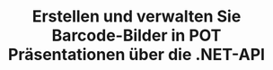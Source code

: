 ---
############################# Static ############################
layout: "auto-gen-gist"
draft: false
path: "de/assembly/net/barcode/pot/"
otherformats: PPT PPTX PPTM PPS PPSX PPSM POTX POTM ODP OTP 

############################# Head ############################
head_title: ".NET-API für die Erstellung von Barcode-Bildern in POT Präsentationen"
head_description: "GroupDocs.Assembly .NET API ermöglicht Entwicklern das Erstellen und Einfügen von Barcode-Bildern in Präsentationsdokumente (PPT, PPTX, PPTM, PPS, PPSX, PPSM, POT & ODP)."

############################# Header ############################
title: "Erstellen und verwalten Sie Barcode-Bilder in POT Präsentationen über die .NET-API"
description: " GroupDocs.Assembly ermöglicht .NET-Programmierern, Barcode-Bilder in POT Präsentationen innerhalb von C#, ASP.NET und anderen .NET-Apps dynamisch zu erstellen, zu ändern und zu verwalten."

######################### Download Button #######################
button:
    enable: true

############################# About ############################
about:
    enable: true
    title: "Wie erzeuge und platziere ich Barcodes in Präsentationen?"
    content: |
      Eine Präsentation ist eine großartige Möglichkeit, Informationen von einem Redner an das Publikum zu übermitteln. Es wird von Unternehmen, Geschäftsleuten, Lehrern und Schülern häufig verwendet, da es einfacher als Textdokumente verstanden werden kann. Die Verwendung von Strichcodes wird zur Identifizierung in fast allen Arten von Unternehmen immer häufiger. GroupDocs.Assembly .NET API ermöglicht das Erstellen und Einfügen von Barcode-Bildern in PowerPoint und anderen Arten von Präsentationen wie PPT, PPTX, PPTM, PPS, PPSX, PPSM, POT, POTX, POTM, ODP und vielen mehr. Es bietet Unterstützung für mehrere häufig verwendete 1D- und 2D-Barcodetypen. Es unterstützt auch vollständig die Barcode-Anpassung in den Präsentationsfolien sowie die Größenänderung des Barcode-Bildes, das Festlegen von Vorder- und Hintergrundfarben, das Ändern von Schriftarten, das Verbessern der Barcode-Textplatzierung, das Einstellen der Barcode-Bildauflösung und vieles mehr. 

############################# content ############################
steps:
    enable: true
    block:
    - title_left: "Fügen Sie Barcodes in POT Präsentationen hinzu"
      content_left: |
       Der folgende C# .NET-Code zeigt, wie Benutzer Barcode-Bilder mit verschiedenen unterstützten Symbologien dynamisch erstellen und sie in Microsoft PowerPoint POT Präsentationsfolien einfügen können.
      
      title_right: "Barcodes über .NET in die Datei POT einfügen"
      content_right: |
        * Erstellen Sie eine Instanz von [DocumentAssembler](https://apireference.groupdocs.com/assembly/net/groupdocs.assembly/documentassembler) 
        * Rufen Sie die Methode [AssembleDocument](https://apireference.groupdocs.com/assembly/net/groupdocs.assembly.documentassembler/assembledocument/methods/1) mit den folgenden Parametern auf
            * Stream, um ein Vorlagendokument zu lesen.
            * Stream, um das resultierende Dokument zu schreiben.
            * Zusätzliche Optionen zum Laden und Speichern von Dokumenten.
            * Informationen zu Datenquellenobjekten.
     
      gisthash: "1eb55d05b653c510028185fea185dabe"
      gistfile: "create_barcodes_in_presentations.cs"

    - title_left: "System Anforderungen"
      content_left: |
        GroupDocs.Assembly .NET-APIs werden auf allen wichtigen Plattformen und Betriebssystemen unterstützt. Eine vollständige Anleitung zu den Systemanforderungen finden Sie unter [Systemanforderungen](https://docs.groupdocs.com/assembly/net/system-requirements/). Bevor Sie den folgenden Code ausführen, stellen Sie bitte sicher, dass die folgenden Voraussetzungen auf Ihrem installiert sind System:
         * Betriebssysteme: Microsoft Windows, Linux, MacOS
         * Entwicklungsumgebung: Visual Studio, Xamarin, MonoDevelop usw
         * Frameworks: .NET Framework, .NET Standard, .NET Core, Mono
         * Holen Sie sich die neueste Version der GroupDocs.Assembly .NET-APIs von [NuGet](https://www.nuget.org/packages/GroupDocs.Assembly/)
        
      title_right: "Warum GroupDocs.Assembly verwenden"
      content_right: |
         * Erlauben Sie Benutzern, benutzerdefinierte Dokumente aus Vorlagen zu erstellen.
         * Zum Erstellen und Automatisieren von Dokumenten ist keine zusätzliche Software erforderlich
         * Fähigkeit, ein Ausgabedokument basierend auf der Datenquelle zu generieren
         * Fügen Sie den Dokumentinhalt dynamisch in den Bericht ein
         * E-Mail-Anhänge dynamisch anhängen und Hyperlinks in Berichte einfügen
         * Automatisches Entfernen leerer Absätze
         * Volle Unterstützung für mehrere Datenformate
         * Unterstützung für dynamische E-Mail-Anhänge

demos:
    enable: true
        

more_formats:
    enable: true


back_to_top:
    enable: true
---